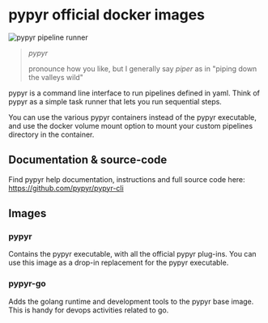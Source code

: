 # pypyr official docker images

![pypyr pipeline runner](https://cdn.345.systems/wp-content/uploads/2017/03/pypyr-logo-small.png)

> *pypyr*
>
> pronounce how you like, but I generally say *piper* as in "piping
    down the valleys wild"

pypyr is a command line interface to run pipelines defined in yaml.
Think of pypyr as a simple task runner that lets you run sequential
steps.

You can use the various pypyr containers instead of the pypyr executable, and
use the docker volume mount option to mount your custom pipelines directory in
the container.


## Documentation & source-code
Find pypyr help documentation, instructions and full source code here:
https://github.com/pypyr/pypyr-cli

## Images
### pypyr
Contains the pypyr executable, with all the official pypyr plug-ins. You can use
this image as a drop-in replacement for the pypyr executable.

### pypyr-go
Adds the golang runtime and development tools to the pypyr base image. This is
handy for devops activities related to go.
